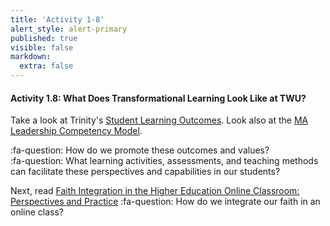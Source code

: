 ```yaml
---
title: 'Activity 1-8'
alert_style: alert-primary
published: true
visible: false
markdown:
  extra: false
---
```



#### Activity 1.8: What Does Transformational Learning Look Like at TWU?

Take a look at Trinity's [Student Learning Outcomes](https://www.twu.ca/academics/student-learning-outcomes).  Look also at the [MA Leadership Competency Model](https://www.twu.ca/leadership-ma/competency-model).  

:fa-question: How do we promote these outcomes and values?    
:fa-question: What learning activities, assessments, and teaching methods can facilitate these perspectives and capabilities in our students?  


Next, read [Faith Integration in the Higher Education Online Classroom: Perspectives and Practice](https://digitalcommons.georgefox.edu/cgi/viewcontent.cgi?article=1199&context=icctej)
:fa-question: How do we integrate our faith in an online class?
